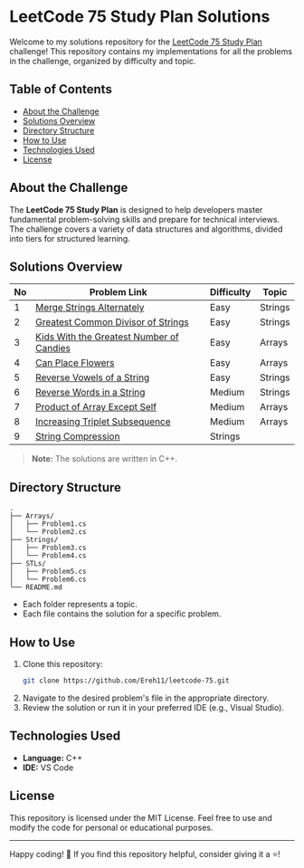 # LeetCode 75 Study Plan Solutions

Welcome to my solutions repository for the [LeetCode 75 Study Plan](https://leetcode.com/studyplan/leetcode-75/) challenge! This repository contains my implementations for all the problems in the challenge, organized by difficulty and topic.

## Table of Contents

- [About the Challenge](#about-the-challenge)
- [Solutions Overview](#solutions-overview)
- [Directory Structure](#directory-structure)
- [How to Use](#how-to-use)
- [Technologies Used](#technologies-used)
- [License](#license)

## About the Challenge

The **LeetCode 75 Study Plan** is designed to help developers master fundamental problem-solving skills and prepare for technical interviews. The challenge covers a variety of data structures and algorithms, divided into tiers for structured learning.

## Solutions Overview

| No | Problem Link | Difficulty | Topic |
|-----|--------------|------------|-------|
| 1   | [Merge Strings Alternately](https://leetcode.com/problems/merge-strings-alternately/description/?envType=study-plan-v2&envId=leetcode-75) | Easy       | Strings |
| 2   | [Greatest Common Divisor of Strings](https://leetcode.com/problems/greatest-common-divisor-of-strings/?envType=study-plan-v2&envId=leetcode-75) | Easy     | Strings |
| 3  | [Kids With the Greatest Number of Candies](https://leetcode.com/problems/kids-with-the-greatest-number-of-candies/description/?envType=study-plan-v2&envId=leetcode-75) | Easy     | Arrays |
| 4   | [Can Place Flowers](https://leetcode.com/problems/can-place-flowers/description/?envType=study-plan-v2&envId=leetcode-75) | Easy     | Arrays |
| 5   | [Reverse Vowels of a String](https://leetcode.com/problems/reverse-vowels-of-a-string/description/?envType=study-plan-v2&envId=leetcode-75) | Easy     | Strings |
| 6   | [Reverse Words in a String](https://leetcode.com/problems/reverse-words-in-a-string/description/?envType=study-plan-v2&envId=leetcode-75) | Medium     | Strings |
| 7   | [Product of Array Except Self](https://leetcode.com/problems/product-of-array-except-self/description/?envType=study-plan-v2&envId=leetcode-75) | Medium     | Arrays |
| 8   | [Increasing Triplet Subsequence](https://leetcode.com/problems/increasing-triplet-subsequence/description/?envType=study-plan-v2&envId=leetcode-75) | Medium     | Arrays |
| 9   | [String Compression](https://leetcode.com/problems/string-compression/description/?envType=study-plan-v2&envId=leetcode-75)| Strings |

> **Note:** The solutions are written in C++.

## Directory Structure

```plaintext
.
├── Arrays/
│   ├── Problem1.cs
│   └── Problem2.cs
├── Strings/
│   ├── Problem3.cs
│   └── Problem4.cs
├── STLs/
│   ├── Problem5.cs
│   └── Problem6.cs
└── README.md
```

- Each folder represents a topic.
- Each file contains the solution for a specific problem.

## How to Use

1. Clone this repository:
   ```bash
   git clone https://github.com/Ereh11/leetcode-75.git
   ```
2. Navigate to the desired problem's file in the appropriate directory.
3. Review the solution or run it in your preferred IDE (e.g., Visual Studio).

## Technologies Used

- **Language:** C++
- **IDE:** VS Code

## License

This repository is licensed under the MIT License. Feel free to use and modify the code for personal or educational purposes.

---

Happy coding! 🎉 If you find this repository helpful, consider giving it a ⭐!
